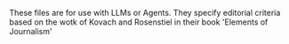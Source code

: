 These files are for use with LLMs or Agents. 
They specify editorial criteria based on the wotk of Kovach and Rosenstiel in their book 'Elements of Journalism'

